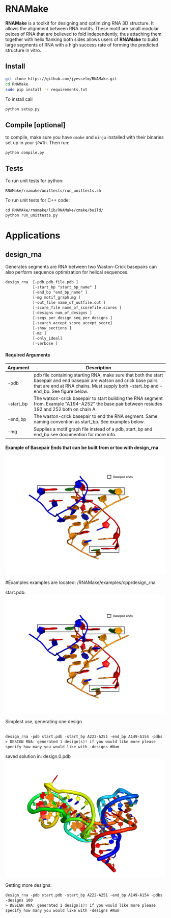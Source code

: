 RNAMake
=======

**RNAMake** is a toolkit for designing and optimizing RNA 3D structure. It allows 
the alignment between RNA motifs. These motif are small modular peices of RNA that are 
believed to fold independently, thus attaching them together with helix flanking both 
sides allows users of **RNAMake** to build large segments of RNA with a high success 
rate of forming the predicted structure in vitro.

Install
-------

```bash
git clone https://github.com/jyesselm/RNAMake.git
cd RNAMake
sudo pip install -r requirements.txt
```

To install call
```
python setup.py 
```

Compile [optional]
------- 

to compile, make sure you have `cmake` and `ninja` installed with their binaries set up in your `$PATH`. Then run:
```
python compile.py 
```


Tests
-----
To run unit tests for python:
```
RNAMake/rnamake/unittests/run_unittests.sh
```

To run unit tests for C++ code:
```
cd RNAMAke/rnamake/lib/RNAMake/cmake/build/
python run_unittests.py
```


Applications
============

design_rna
-----------
Generates segments are RNA between two Waston-Crick basepairs can also perform sequence optimization for helical sequences. 

```
design_rna  [-pdb pdb_file.pdb ]
			[-start_bp "start_bp_name" ]
			[-end_bp "end_bp_name" ]
			[-mg motif_graph.mg ]
			[-out_file name_of_outfile.out ]
			[-score_file name_of_scorefile.scores ]
			[-designs num_of_designs ]
			[-seqs_per_design seq_per_designs ]
			[-search.accept_score accept_score]
			[-show_sections ]
			[-mc ]
			[-only_ideal]
			[-verbose ]
```
#### Required Arguments

Argument  | Description
------------- | -------------
-pdb		    | pdb file containing starting RNA, make sure that both the start basepair and end basepair are watson and crick base pairs that are end at RNA chains. Must supply both -start_bp and -end_bp. See figure below.
-start_bp			    | The watson-crick basepair to start building the RNA segment from. Example "A194-A252" the base pair between resiudes 192 and 252 both on chain A. 
-end_bp			 |	The waston-crick basepair to end the RNA segment. Same naming convention as start_bp. See examples below.
-mg			    | Supplies a motif graph file instead of a pdb, start_bp and end_bp see documention for more info. 

#### Example of Basepair Ends that can be built from or too with design_rna

![basepair_end_examples](readme_resources/ggaa_tetraloop.png "Basepair End Example")

#Examples
examples are located: /RNAMake/examples/cpp/design_rna

start.pdb:
![basepair_end_examples](readme_resources/ggaa_tetraloop.png "Basepair End Example")

Simplest use, generating one design

```

design_rna -pdb start.pdb -start_bp A222-A251 -end_bp A149-A154 -pdbs
> DESIGN RNA: generated 1 design(s)! if you would like more please specify how many you would like with -designs #Num
```
saved solution in: design.0.pdb
![basepair_end_examples](readme_resources/solution_1.png "RNAMake Solution")

Getting more designs:

```
design_rna -pdb start.pdb -start_bp A222-A251 -end_bp A149-A154 -pdbs -designs 100
> DESIGN RNA: generated 1 design(s)! if you would like more please specify how many you would like with -designs #Num
```